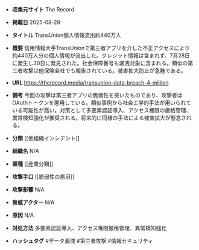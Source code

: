 - **収集元サイト**
The Record

- **掲載日**
2025-08-28

- **タイトル**
TransUnion個人情報流出約440万人

- **概要**
信用情報大手TransUnionで第三者アプリを介した不正アクセスにより約440万人分の個人情報が流出した。クレジット情報は含まれず、7月28日に発生し30日に発見された。社会保障番号も漏洩対象に含まれる。類似の第三者攻撃は他保険会社でも報告されている。被害拡大防止が急務である。

- **URL**
https://therecord.media/transunion-data-breach-4-million

- **備考**
今回の攻撃は第三者アプリの脆弱性を突いたものであり、攻撃者はOAuthトークンを悪用している。類似事例から社会工学的手法が用いられている可能性が高い。対策として多要素認証導入、アクセス権限の厳格管理、異常検知強化が推奨される。将来的に同様の手法による被害拡大が懸念される。

- **分類**
[[他組織インシデント]]

- **組織名**
N/A

- **業種**
[[産業分類]]

- **攻撃手口**
[[脆弱性の悪用]]

- **攻撃影響**
N/A

- **脅威アクター**
N/A

- **原因**
N/A

- **対処方法**
多要素認証導入、アクセス権限厳格管理、異常検知強化

- **ハッシュタグ**
#データ漏洩 #第三者攻撃 #情報セキュリティ
